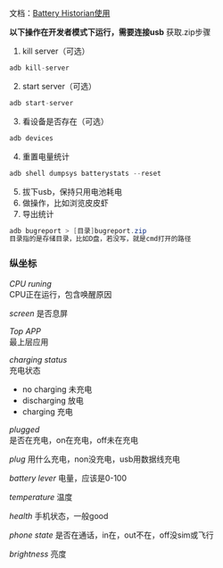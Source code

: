 文档：[Battery Historian使用](https://developer.android.google.cn/topic/performance/power/battery-historian?hl=zh_cn)

**以下操作在开发者模式下运行，需要连接usb**
获取.zip步骤
1. kill server（可选）
```java
adb kill-server
```
2. start server（可选）
```java
adb start-server
```
3. 看设备是否存在（可选）
```java
adb devices
```
4. 重置电量统计
```java
adb shell dumpsys batterystats --reset
```
5. 拔下usb，保持只用电池耗电
6. 做操作，比如浏览皮皮虾
7. 导出统计
```java
adb bugreport > [目录]bugreport.zip
目录指的是存储目录，比如D盘，若没写，就是cmd打开的路径
```

### 纵坐标
*CPU runing*  
CPU正在运行，包含唤醒原因  

*screen*
是否息屏

*Top APP*  
最上层应用

*charging status*  
充电状态  
- no charging 未充电  
- discharging 放电  
- charging    充电  

*plugged*  
是否在充电，on在充电，off未在充电

*plug*
用什么充电，non没充电，usb用数据线充电

*battery lever*
电量，应该是0-100

*temperature*
温度

*health*
手机状态，一般good

*phone state*
是否在通话，in在，out不在，off没sim或飞行

*brightness*
亮度

